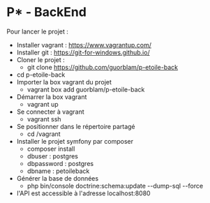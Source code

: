 P* - BackEnd
============

Pour lancer le projet :
 - Installer vagrant : https://www.vagrantup.com/
 - Installer git : https://git-for-windows.github.io/
 - Cloner le projet :
 	- git clone https://github.com/guorblam/p-etoile-back
  - cd p-etoile-back
 - Importer la box vagrant du projet
 	- vagrant box add guorblam/p-etoile-back
 - Démarrer la box vagrant
 	- vagrant up
 - Se connecter à vagrant
 	- vagrant ssh
 - Se positionner dans le répertoire partagé
 	- cd /vagrant
 - Installer le projet symfony par composer
 	- composer install
	- dbuser : postgres
	- dbpassword : postgres
	- dbname : petoileback
 - Générer la base de données
 	- php bin/console doctrine:schema:update --dump-sql --force
 - l'API est accessible à l'adresse localhost:8080
